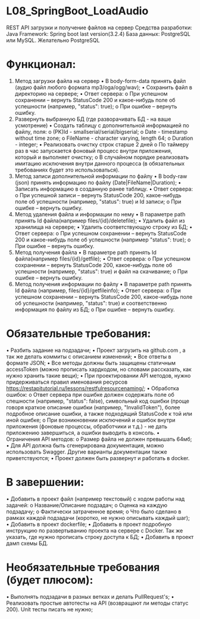 # L08_SpringBoot_LoadAudio
REST API загрузки и получение файлов на сервер
Средства разработки: Java
Framework: Spring boot last version(3.2.4)
База данных: PostgreSQL или MySQL. Желательно PostgreSQL
# Функционал:
1.  Метод загрузки файла на сервер
•  В body-form-data принять файл (аудио файл любого формата mp3/oga/ogg/wav);
•  Сохранить файл в директорию на сервере;
•  Ответ сервера:
o  При успешном сохранении – вернуть StatusCode 200 и какое-нибудь 
поле об успешности (например, "status": true);
o  При ошибке – вернуть ошибку.
2.  Развернуть выбранную БД (где разворачивать БД - на ваше усмотрение)
•  Создать таблицу с дополнительной информацией по файлу, поля:
o  (PK)Id - smallserial/serial/bigserial;
o  Date - timestamp without time zone;
o  FileName - character varying, length 64;
o  Duration - integer;
•  Реализовать очистку строк старше 2 дней
o  По таймеру раз в час запускается фоновый процесс внутри приложения, 
который и выполняет очистку;
o  В случайном порядке реализовать имитацию исключения внутри 
данного процесса (в обязательных требованиях будет это 
использоваться).
3.  Метод записи дополнительной информации по файлу
•  В body-raw (json) принять информацию по файлу (Date|FileName|Duration);
•  Записать информацию в созданную ранее таблицу.
•  Ответ сервера:
o  При успешной записи – вернуть StatusCode 200, какое-нибудь поле об 
успешности (например, "status": true) и Id записи;
o  При ошибке – вернуть ошибку.
4.  Метод удаления файла и информации по нему
•  В параметре path принять Id файла(например files/{id}/deletefile);
•  Удалить файл из хранилища на сервере;
•  Удалить соответствующую строку из БД;
•  Ответ сервера:
o  При успешном сохранении – вернуть StatusCode 200 и какое-нибудь 
поле об успешности (например "status": true);
o  При ошибке – вернуть ошибку.
5.  Метод получения файла
•  В параметре path принять Id файла(например files/{id}/getfile);
•  Ответ сервера:
o  При успешном сохранении – вернуть StatusCode 200, какое-нибудь поле 
об успешности (например, "status": true) и файл на скачивание; 
o  При ошибке – вернуть ошибку.
6.  Метод получения информации по файлу
•  В параметре path принять Id файла (например, files/{id}/getfileinfo);
•  Ответ сервера:
o  При успешном сохранении – вернуть StatusCode 200, какое-нибудь поле 
об успешности (например, "status": true) и соответственно информация 
по файлу из БД;
o  При ошибке – вернуть ошибку.
# Обязательные требования:
•  Разбить задание на подзадачи;
•  Проект загрузить на github.com , а так же делать коммиты с описанием изменений;
•  Все ответы в формате JSON;
•  Все методы должны быть защищены статичным accessToken (можно прописать хардкодом, но словами рассказать, как нужно хранить такие вещи);
•  При проектировании API методов, нужно придерживаться правил именования ресурсов https://restapitutorial.ru/lessons/restfulresourcenaming/;
•  Обработка ошибок:
o  Ответ сервера при ошибке должен содержать поле об спешности (например, "status": false), символьный код ошибки (проще говоря краткое описание ошибки (например, "InvalidToken"), более подробное описание ошибки, а также подходящий StatusCode к той или иной ошибке;
o  При возникновении исключений и ошибок внутри приложения (фоновые 
процессы, обработчики и т.д.) - не дать приложению завершиться, а ошибки 
выводить в консоль.
•  Ограничения API методов:
o  Размер файла не должен превышать 64мб;
•  Для API должна быть сгенерирована документация, можно использовать Swagger. 
Другие варианты документации также приветствуются;
•  Проект должен быть развернут и работать в docker.
# В завершении:
•  Добавить в проект файл (например текстовый) с ходом работы над задачей:
o  Название/Описание подзадач;
o  Оценка на каждую подзадачу;
o  Фактически затраченное время;
o  Что было сделано в рамках каждой подзадачи (коротко, не нужно описывать каждый шаг);
•  Добавить в проект dockerfile;
•  Добавить в проект подробную инструкцию по развертыванию проекта на сервере с Docker. Так же указать, где нужно прописать строку доступа к БД;
•  Добавить в проект дамп схемы БД.
# Необязательные требования (будет плюсом):
•  Выполнять подзадачи в разных ветках и делать PullRequest's;
•  Реализовать простые автотесты на API (возвращают ли методы статус 200). Unit тесты писать не нужно; 

